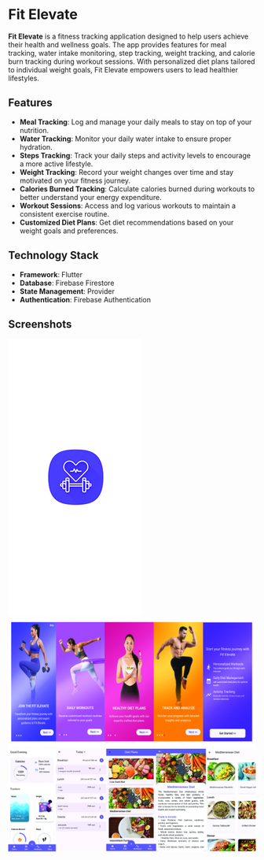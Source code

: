 # Fit Elevate

**Fit Elevate** is a fitness tracking application designed to help users achieve their health and wellness goals. The app provides features for meal tracking, water intake monitoring, step tracking, weight tracking, and calorie burn tracking during workout sessions. With personalized diet plans tailored to individual weight goals, Fit Elevate empowers users to lead healthier lifestyles.

## Features
- **Meal Tracking**: Log and manage your daily meals to stay on top of your nutrition.
- **Water Tracking**: Monitor your daily water intake to ensure proper hydration.
- **Steps Tracking**: Track your daily steps and activity levels to encourage a more active lifestyle.
- **Weight Tracking**: Record your weight changes over time and stay motivated on your fitness journey.
- **Calories Burned Tracking**: Calculate calories burned during workouts to better understand your energy expenditure.
- **Workout Sessions**: Access and log various workouts to maintain a consistent exercise routine.
- **Customized Diet Plans**: Get diet recommendations based on your weight goals and preferences.

## Technology Stack
- **Framework**: Flutter
- **Database**: Firebase Firestore
- **State Management**: Provider
- **Authentication**: Firebase Authentication

## Screenshots
![image alt](https://github.com/jeffyash/Fit_Elevate/blob/2127817bea8a09b454401b7028125a6fe0a83dd5/splashscreen.jpg)
![image alt](https://github.com/jeffyash/Fit_Elevate/blob/2127817bea8a09b454401b7028125a6fe0a83dd5/OnboardScreens.jpg)
![image alt](https://github.com/jeffyash/Fit_Elevate/blob/2127817bea8a09b454401b7028125a6fe0a83dd5/HomeScreens.jpg)

